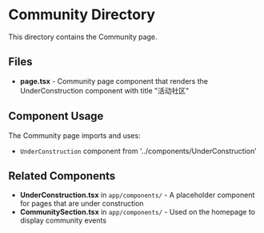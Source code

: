 # Community Directory

This directory contains the Community page.

## Files

- **page.tsx** - Community page component that renders the UnderConstruction component with title "活动社区"

## Component Usage

The Community page imports and uses:
- `UnderConstruction` component from '../components/UnderConstruction'

## Related Components

- **UnderConstruction.tsx** in `app/components/` - A placeholder component for pages that are under construction
- **CommunitySection.tsx** in `app/components/` - Used on the homepage to display community events
